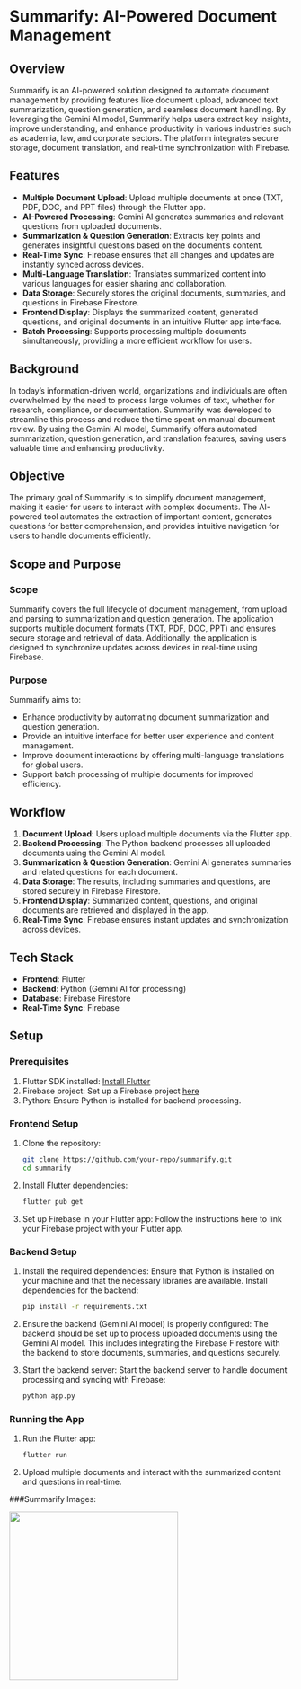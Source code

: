 # Summarify: AI-Powered Document Management

## Overview

Summarify is an AI-powered solution designed to automate document management by providing features like document upload, advanced text summarization, question generation, and seamless document handling. By leveraging the Gemini AI model, Summarify helps users extract key insights, improve understanding, and enhance productivity in various industries such as academia, law, and corporate sectors. The platform integrates secure storage, document translation, and real-time synchronization with Firebase.

## Features

- **Multiple Document Upload**: Upload multiple documents at once (TXT, PDF, DOC, and PPT files) through the Flutter app.
- **AI-Powered Processing**: Gemini AI generates summaries and relevant questions from uploaded documents.
- **Summarization & Question Generation**: Extracts key points and generates insightful questions based on the document’s content.
- **Real-Time Sync**: Firebase ensures that all changes and updates are instantly synced across devices.
- **Multi-Language Translation**: Translates summarized content into various languages for easier sharing and collaboration.
- **Data Storage**: Securely stores the original documents, summaries, and questions in Firebase Firestore.
- **Frontend Display**: Displays the summarized content, generated questions, and original documents in an intuitive Flutter app interface.
- **Batch Processing**: Supports processing multiple documents simultaneously, providing a more efficient workflow for users.

## Background

In today’s information-driven world, organizations and individuals are often overwhelmed by the need to process large volumes of text, whether for research, compliance, or documentation. Summarify was developed to streamline this process and reduce the time spent on manual document review. By using the Gemini AI model, Summarify offers automated summarization, question generation, and translation features, saving users valuable time and enhancing productivity.

## Objective

The primary goal of Summarify is to simplify document management, making it easier for users to interact with complex documents. The AI-powered tool automates the extraction of important content, generates questions for better comprehension, and provides intuitive navigation for users to handle documents efficiently.

## Scope and Purpose

### Scope

Summarify covers the full lifecycle of document management, from upload and parsing to summarization and question generation. The application supports multiple document formats (TXT, PDF, DOC, PPT) and ensures secure storage and retrieval of data. Additionally, the application is designed to synchronize updates across devices in real-time using Firebase.

### Purpose

Summarify aims to:

- Enhance productivity by automating document summarization and question generation.
- Provide an intuitive interface for better user experience and content management.
- Improve document interactions by offering multi-language translations for global users.
- Support batch processing of multiple documents for improved efficiency.

## Workflow

1. **Document Upload**: Users upload multiple documents via the Flutter app.
2. **Backend Processing**: The Python backend processes all uploaded documents using the Gemini AI model.
3. **Summarization & Question Generation**: Gemini AI generates summaries and related questions for each document.
4. **Data Storage**: The results, including summaries and questions, are stored securely in Firebase Firestore.
5. **Frontend Display**: Summarized content, questions, and original documents are retrieved and displayed in the app.
6. **Real-Time Sync**: Firebase ensures instant updates and synchronization across devices.

## Tech Stack

- **Frontend**: Flutter
- **Backend**: Python (Gemini AI for processing)
- **Database**: Firebase Firestore
- **Real-Time Sync**: Firebase

## Setup

### Prerequisites

1. Flutter SDK installed: [Install Flutter](https://flutter.dev/docs/get-started/install)
2. Firebase project: Set up a Firebase project [here](https://firebase.google.com/docs/flutter/setup)
3. Python: Ensure Python is installed for backend processing.

### Frontend Setup

1. Clone the repository:
   ```bash
   git clone https://github.com/your-repo/summarify.git
   cd summarify
   
2. Install Flutter dependencies:
   ```bash
   flutter pub get

3. Set up Firebase in your Flutter app: Follow the instructions here to link your Firebase project with your Flutter app.

### Backend Setup

1. Install the required dependencies: Ensure that Python is installed on your machine and that the necessary libraries are available. Install dependencies for the backend:

   ```bash
   pip install -r requirements.txt

2. Ensure the backend (Gemini AI model) is properly configured: The backend should be set up to process uploaded documents using the Gemini AI model. This includes integrating the Firebase Firestore with the backend to store documents, summaries, and questions securely.

3. Start the backend server: Start the backend server to handle document processing and syncing with Firebase:

   ```bash
   python app.py

### Running the App

1. Run the Flutter app:

   ```bash
   flutter run

2. Upload multiple documents and interact with the summarized content and questions in real-time.

###Summarify Images:

<img src="Images/AboutUs.jpg" width="300" />

